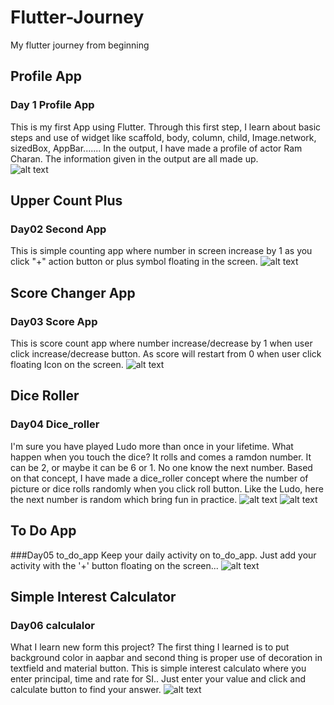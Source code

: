 # Flutter-Journey
My flutter journey from beginning

## Profile App
### Day 1 Profile App
This is my first App using Flutter. Through this first step, I learn about basic steps and use of widget like scaffold, body, column, child, Image.network, sizedBox, AppBar....... In the output, I have made a profile of actor Ram Charan. The information given in the output are all made up.  
![alt text](https://github.com/Aayush-Basnet/Photos/blob/cc4fe108ef621704a71b21b741c2480555eff559/profile%20App%20Photo.jpg)

## Upper Count Plus
### Day02 Second App
This is simple counting app where number in screen increase by 1 as you click "+" action button or plus symbol floating in the screen.
![alt text](https://github.com/Aayush-Basnet/Photos/blob/410f6b419acb7cfd2f1037000bec5eff0fcbdf58/Upper%20count%20plus.jpg)

## Score Changer App
### Day03 Score App
This is score count app where number increase/decrease by 1 when user click increase/decrease button. As score will restart from 0 when user click floating Icon on the screen.
![alt text](https://github.com/Aayush-Basnet/Photos/blob/83072ede40b3cbc9cca937fd2bd75ab5efb4ac61/score%20changer.jpg)

## Dice Roller
### Day04 Dice_roller
I'm sure you have played Ludo more than once in your lifetime. What happen when you touch the dice? It rolls and comes a ramdon number. It can be 2, or maybe it can be 6 or 1. No one know the next number. Based on that concept, I have made a dice_roller concept where the number of picture or dice rolls randomly when you click roll button. Like the Ludo, here the next number is random which bring fun in practice.
![alt text](https://github.com/Aayush-Basnet/Photos/blob/f43244ed7d1d6fd1312ab86ed455e39588d0215c/Dice_roller1.jpg)
![alt text](https://github.com/Aayush-Basnet/Photos/blob/f43244ed7d1d6fd1312ab86ed455e39588d0215c/Dice_roller2.jpg)

## To Do App
###Day05 to_do_app
Keep your daily activity on to_do_app. Just add your activity with the '+' button floating on the screen...
![alt text](https://github.com/Aayush-Basnet/Photos/blob/6c727c9aec4eb130cfd0d2d2fd1205a58eef8c22/to_do_app.jpg)

## Simple Interest Calculator
### Day06 calculalor
What I learn new form this project? The first thing I learned is to put background color in aapbar and second thing is proper use of decoration in textfield and material button.
This is simple interest calculato where you enter principal, time and rate for SI.. Just enter your value and click and calculate button to find your answer.
![alt text](https://github.com/Aayush-Basnet/Photos/blob/919ee814e24a034c0443208d3ba994a41d2784d3/simple%20Interest%20calculator.jpg)
